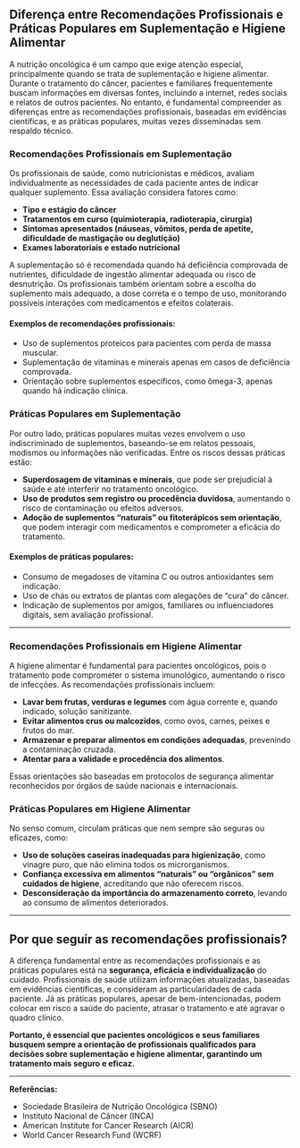 
## Diferença entre Recomendações Profissionais e Práticas Populares em Suplementação e Higiene Alimentar

A nutrição oncológica é um campo que exige atenção especial, principalmente quando se trata de suplementação e higiene alimentar. Durante o tratamento do câncer, pacientes e familiares frequentemente buscam informações em diversas fontes, incluindo a internet, redes sociais e relatos de outros pacientes. No entanto, é fundamental compreender as diferenças entre as recomendações profissionais, baseadas em evidências científicas, e as práticas populares, muitas vezes disseminadas sem respaldo técnico.

### Recomendações Profissionais em Suplementação

Os profissionais de saúde, como nutricionistas e médicos, avaliam individualmente as necessidades de cada paciente antes de indicar qualquer suplemento. Essa avaliação considera fatores como:

- **Tipo e estágio do câncer**
- **Tratamentos em curso (quimioterapia, radioterapia, cirurgia)**
- **Sintomas apresentados (náuseas, vômitos, perda de apetite, dificuldade de mastigação ou deglutição)**
- **Exames laboratoriais e estado nutricional**

A suplementação só é recomendada quando há deficiência comprovada de nutrientes, dificuldade de ingestão alimentar adequada ou risco de desnutrição. Os profissionais também orientam sobre a escolha do suplemento mais adequado, a dose correta e o tempo de uso, monitorando possíveis interações com medicamentos e efeitos colaterais.

#### Exemplos de recomendações profissionais:
- Uso de suplementos proteicos para pacientes com perda de massa muscular.
- Suplementação de vitaminas e minerais apenas em casos de deficiência comprovada.
- Orientação sobre suplementos específicos, como ômega-3, apenas quando há indicação clínica.

### Práticas Populares em Suplementação

Por outro lado, práticas populares muitas vezes envolvem o uso indiscriminado de suplementos, baseando-se em relatos pessoais, modismos ou informações não verificadas. Entre os riscos dessas práticas estão:

- **Superdosagem de vitaminas e minerais**, que pode ser prejudicial à saúde e até interferir no tratamento oncológico.
- **Uso de produtos sem registro ou procedência duvidosa**, aumentando o risco de contaminação ou efeitos adversos.
- **Adoção de suplementos “naturais” ou fitoterápicos sem orientação**, que podem interagir com medicamentos e comprometer a eficácia do tratamento.

#### Exemplos de práticas populares:
- Consumo de megadoses de vitamina C ou outros antioxidantes sem indicação.
- Uso de chás ou extratos de plantas com alegações de “cura” do câncer.
- Indicação de suplementos por amigos, familiares ou influenciadores digitais, sem avaliação profissional.

---

### Recomendações Profissionais em Higiene Alimentar

A higiene alimentar é fundamental para pacientes oncológicos, pois o tratamento pode comprometer o sistema imunológico, aumentando o risco de infecções. As recomendações profissionais incluem:

- **Lavar bem frutas, verduras e legumes** com água corrente e, quando indicado, solução sanitizante.
- **Evitar alimentos crus ou malcozidos**, como ovos, carnes, peixes e frutos do mar.
- **Armazenar e preparar alimentos em condições adequadas**, prevenindo a contaminação cruzada.
- **Atentar para a validade e procedência dos alimentos**.

Essas orientações são baseadas em protocolos de segurança alimentar reconhecidos por órgãos de saúde nacionais e internacionais.

### Práticas Populares em Higiene Alimentar

No senso comum, circulam práticas que nem sempre são seguras ou eficazes, como:

- **Uso de soluções caseiras inadequadas para higienização**, como vinagre puro, que não elimina todos os microrganismos.
- **Confiança excessiva em alimentos “naturais” ou “orgânicos” sem cuidados de higiene**, acreditando que não oferecem riscos.
- **Desconsideração da importância do armazenamento correto**, levando ao consumo de alimentos deteriorados.

---

## Por que seguir as recomendações profissionais?

A diferença fundamental entre as recomendações profissionais e as práticas populares está na **segurança, eficácia e individualização** do cuidado. Profissionais de saúde utilizam informações atualizadas, baseadas em evidências científicas, e consideram as particularidades de cada paciente. Já as práticas populares, apesar de bem-intencionadas, podem colocar em risco a saúde do paciente, atrasar o tratamento e até agravar o quadro clínico.

**Portanto, é essencial que pacientes oncológicos e seus familiares busquem sempre a orientação de profissionais qualificados para decisões sobre suplementação e higiene alimentar, garantindo um tratamento mais seguro e eficaz.**

---
**Referências:**
- Sociedade Brasileira de Nutrição Oncológica (SBNO)
- Instituto Nacional de Câncer (INCA)
- American Institute for Cancer Research (AICR)
- World Cancer Research Fund (WCRF)
```
